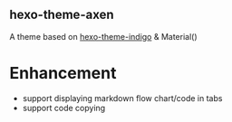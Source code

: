 hexo-theme-axen
---

A theme based on [hexo-theme-indigo](https://github.com/yscoder/hexo-theme-indigo) & Material()

# Enhancement
- support displaying markdown flow chart/code in tabs
- support code copying